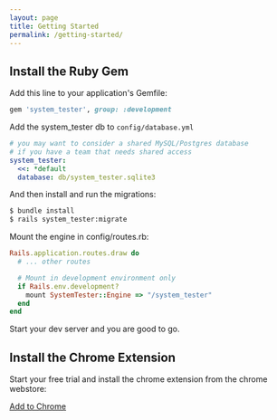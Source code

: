 ```yaml
---
layout: page
title: Getting Started
permalink: /getting-started/
---
```


## Install the Ruby Gem

Add this line to your application's Gemfile:

```ruby
gem 'system_tester', group: :development
```

Add the system_tester db to `config/database.yml`
```yml
# you may want to consider a shared MySQL/Postgres database
# if you have a team that needs shared access
system_tester:
  <<: *default
  database: db/system_tester.sqlite3
```

And then install and run the migrations:
```bash
$ bundle install
$ rails system_tester:migrate
```

Mount the engine in config/routes.rb:
```ruby
Rails.application.routes.draw do
  # ... other routes

  # Mount in development environment only
  if Rails.env.development?
    mount SystemTester::Engine => "/system_tester"
  end
end
```

Start your dev server and you are good to go.

## Install the Chrome Extension

Start your free trial and install the chrome extension from the chrome webstore:

<a id="install-button" class="c-btn" href="https://chrome.google.com/webstore/detail/system-tester/ebpjncfolmfiiphibdajgblbchkklbcf">Add to Chrome</a>